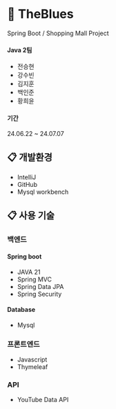# :shopping_cart: TheBlues 
Spring Boot / Shopping Mall Project<br>
#### Java 2팀
* 전승현
* 강수빈
* 김지훈
* 백인준
* 황희윤

#### 기간
24.06.22 ~ 24.07.07

## :clipboard: 개발환경
* IntelliJ
* GitHub
* Mysql workbench

## :clipboard: 사용 기술
### 백엔드
#### Spring boot
* JAVA 21
* Spring MVC
* Spring Data JPA
* Spring Security

#### Database
* Mysql
  
### 프론트엔드
* Javascript
* Thymeleaf

### API
* YouTube Data API
